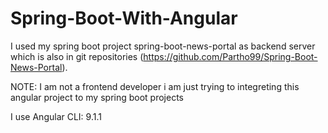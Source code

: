 # Spring-Boot-With-Angular

I used my spring boot project  spring-boot-news-portal as backend server which is also in git repositories (https://github.com/Partho99/Spring-Boot-News-Portal).

NOTE: I am not a frontend developer i am just trying to integreting this angular project to my spring boot projects

I use  Angular CLI: 9.1.1
               
